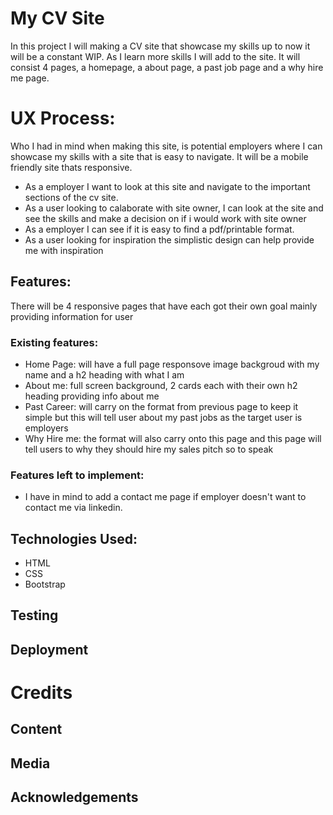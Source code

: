 # My CV Site

In this project I will making a CV site that showcase my skills up to now it will be a constant WIP. As I learn more skills I will add to the site.
It will consist 4 pages, a homepage, a about page, a past job page and a why hire me page.


# UX Process:

Who I had in mind when making this site, is potential employers where I can showcase my skills with a site that is easy to navigate. It will be a mobile friendly site thats responsive. 

* As a employer I want to look at this site and navigate to the important sections of the cv site.
* As a user looking to calaborate with site owner, I can look at the site and see the skills and make a decision on if i would work with site owner
* As a employer I can see if it is easy to find a pdf/printable format.
* As a user looking for inspiration the simplistic design can help provide me with inspiration



## Features:
There will be 4 responsive pages that have each got their own goal mainly providing information for user
### Existing features:
* Home Page: will have a full page responsove image backgroud with my name and a h2 heading with what I am 
* About me: full screen background, 2 cards each with their own h2 heading providing info about me
* Past Career: will carry on the format from previous page to keep it simple but this will tell user about my past jobs as the target user is employers
* Why Hire me: the format will also carry onto this page and this page will tell users to why they should hire my sales pitch so to speak

### Features left to implement:
* I have in mind to add a contact me page if employer doesn't want to contact me via linkedin.


## Technologies Used:
* HTML
* CSS
* Bootstrap



## Testing




## Deployment



# Credits


## Content
## Media
## Acknowledgements

